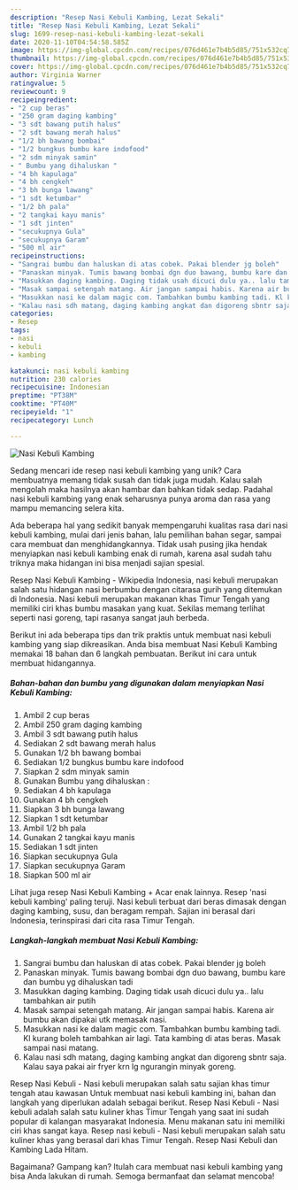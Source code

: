 ```yaml
---
description: "Resep Nasi Kebuli Kambing, Lezat Sekali"
title: "Resep Nasi Kebuli Kambing, Lezat Sekali"
slug: 1699-resep-nasi-kebuli-kambing-lezat-sekali
date: 2020-11-10T04:54:58.585Z
image: https://img-global.cpcdn.com/recipes/076d461e7b4b5d85/751x532cq70/nasi-kebuli-kambing-foto-resep-utama.jpg
thumbnail: https://img-global.cpcdn.com/recipes/076d461e7b4b5d85/751x532cq70/nasi-kebuli-kambing-foto-resep-utama.jpg
cover: https://img-global.cpcdn.com/recipes/076d461e7b4b5d85/751x532cq70/nasi-kebuli-kambing-foto-resep-utama.jpg
author: Virginia Warner
ratingvalue: 5
reviewcount: 9
recipeingredient:
- "2 cup beras"
- "250 gram daging kambing"
- "3 sdt bawang putih halus"
- "2 sdt bawang merah halus"
- "1/2 bh bawang bombai"
- "1/2 bungkus bumbu kare indofood"
- "2 sdm minyak samin"
- " Bumbu yang dihaluskan "
- "4 bh kapulaga"
- "4 bh cengkeh"
- "3 bh bunga lawang"
- "1 sdt ketumbar"
- "1/2 bh pala"
- "2 tangkai kayu manis"
- "1 sdt jinten"
- "secukupnya Gula"
- "secukupnya Garam"
- "500 ml air"
recipeinstructions:
- "Sangrai bumbu dan haluskan di atas cobek. Pakai blender jg boleh"
- "Panaskan minyak. Tumis bawang bombai dgn duo bawang, bumbu kare dan bumbu yg dihaluskan tadi"
- "Masukkan daging kambing. Daging tidak usah dicuci dulu ya.. lalu tambahkan air putih"
- "Masak sampai setengah matang. Air jangan sampai habis. Karena air bumbu akan dipakai utk memasak nasi."
- "Masukkan nasi ke dalam magic com. Tambahkan bumbu kambing tadi. Kl kurang boleh tambahkan air lagi. Tata kambing di atas beras. Masak sampai nasi matang."
- "Kalau nasi sdh matang, daging kambing angkat dan digoreng sbntr saja. Kalau saya pakai air fryer krn lg ngurangin minyak goreng."
categories:
- Resep
tags:
- nasi
- kebuli
- kambing

katakunci: nasi kebuli kambing 
nutrition: 230 calories
recipecuisine: Indonesian
preptime: "PT38M"
cooktime: "PT40M"
recipeyield: "1"
recipecategory: Lunch

---
```



![Nasi Kebuli Kambing](https://img-global.cpcdn.com/recipes/076d461e7b4b5d85/751x532cq70/nasi-kebuli-kambing-foto-resep-utama.jpg)

Sedang mencari ide resep nasi kebuli kambing yang unik? Cara membuatnya memang tidak susah dan tidak juga mudah. Kalau salah mengolah maka hasilnya akan hambar dan bahkan tidak sedap. Padahal nasi kebuli kambing yang enak seharusnya punya aroma dan rasa yang mampu memancing selera kita.

Ada beberapa hal yang sedikit banyak mempengaruhi kualitas rasa dari nasi kebuli kambing, mulai dari jenis bahan, lalu pemilihan bahan segar, sampai cara membuat dan menghidangkannya. Tidak usah pusing jika hendak menyiapkan nasi kebuli kambing enak di rumah, karena asal sudah tahu triknya maka hidangan ini bisa menjadi sajian spesial.

Resep Nasi Kebuli Kambing - Wikipedia Indonesia, nasi kebuli merupakan salah satu hidangan nasi berbumbu dengan citarasa gurih yang ditemukan di Indonesia. Nasi kebuli merupakan makanan khas Timur Tengah yang memiliki ciri khas bumbu masakan yang kuat. Sekilas memang terlihat seperti nasi goreng, tapi rasanya sangat jauh berbeda.


Berikut ini ada beberapa tips dan trik praktis untuk membuat nasi kebuli kambing yang siap dikreasikan. Anda bisa membuat Nasi Kebuli Kambing memakai 18 bahan dan 6 langkah pembuatan. Berikut ini cara untuk membuat hidangannya.

<!--inarticleads1-->

##### Bahan-bahan dan bumbu yang digunakan dalam menyiapkan Nasi Kebuli Kambing:

1. Ambil 2 cup beras
1. Ambil 250 gram daging kambing
1. Ambil 3 sdt bawang putih halus
1. Sediakan 2 sdt bawang merah halus
1. Gunakan 1/2 bh bawang bombai
1. Sediakan 1/2 bungkus bumbu kare indofood
1. Siapkan 2 sdm minyak samin
1. Gunakan  Bumbu yang dihaluskan :
1. Sediakan 4 bh kapulaga
1. Gunakan 4 bh cengkeh
1. Siapkan 3 bh bunga lawang
1. Siapkan 1 sdt ketumbar
1. Ambil 1/2 bh pala
1. Gunakan 2 tangkai kayu manis
1. Sediakan 1 sdt jinten
1. Siapkan secukupnya Gula
1. Siapkan secukupnya Garam
1. Siapkan 500 ml air


Lihat juga resep Nasi Kebuli Kambing + Acar enak lainnya. Resep &#39;nasi kebuli kambing&#39; paling teruji. Nasi kebuli terbuat dari beras dimasak dengan daging kambing, susu, dan beragam rempah. Sajian ini berasal dari Indonesia, terinspirasi dari cita rasa Timur Tengah. 

<!--inarticleads2-->

##### Langkah-langkah membuat Nasi Kebuli Kambing:

1. Sangrai bumbu dan haluskan di atas cobek. Pakai blender jg boleh
1. Panaskan minyak. Tumis bawang bombai dgn duo bawang, bumbu kare dan bumbu yg dihaluskan tadi
1. Masukkan daging kambing. Daging tidak usah dicuci dulu ya.. lalu tambahkan air putih
1. Masak sampai setengah matang. Air jangan sampai habis. Karena air bumbu akan dipakai utk memasak nasi.
1. Masukkan nasi ke dalam magic com. Tambahkan bumbu kambing tadi. Kl kurang boleh tambahkan air lagi. Tata kambing di atas beras. Masak sampai nasi matang.
1. Kalau nasi sdh matang, daging kambing angkat dan digoreng sbntr saja. Kalau saya pakai air fryer krn lg ngurangin minyak goreng.


Resep Nasi Kebuli - Nasi kebuli merupakan salah satu sajian khas timur tengah atau kawasan Untuk membuat nasi kebuli kambing ini, bahan dan langkah yang diperlukan adalah sebagai berikut. Resep Nasi Kebuli - Nasi kebuli adalah salah satu kuliner khas Timur Tengah yang saat ini sudah popular di kalangan masyarakat Indonesia. Menu makanan satu ini memiliki ciri khas sangat kaya. Resep nasi kebuli - Nasi kebuli merupakan salah satu kuliner khas yang berasal dari khas Timur Tengah. Resep Nasi Kebuli dan Kambing Lada Hitam. 

Bagaimana? Gampang kan? Itulah cara membuat nasi kebuli kambing yang bisa Anda lakukan di rumah. Semoga bermanfaat dan selamat mencoba!
